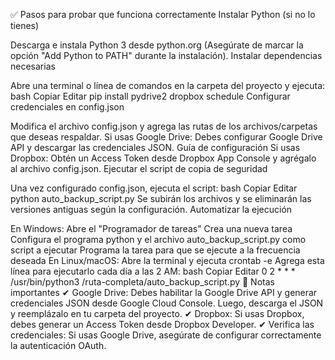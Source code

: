 ✅ Pasos para probar que funciona correctamente
Instalar Python (si no lo tienes)

Descarga e instala Python 3 desde python.org (Asegúrate de marcar la opción "Add Python to PATH" durante la instalación).
Instalar dependencias necesarias

Abre una terminal o línea de comandos en la carpeta del proyecto y ejecuta:
bash
Copiar
Editar
pip install pydrive2 dropbox schedule
Configurar credenciales en config.json

Modifica el archivo config.json y agrega las rutas de los archivos/carpetas que deseas respaldar.
Si usas Google Drive: Debes configurar Google Drive API y descargar las credenciales JSON. Guía de configuración
Si usas Dropbox: Obtén un Access Token desde Dropbox App Console y agrégalo al archivo config.json.
Ejecutar el script de copia de seguridad

Una vez configurado config.json, ejecuta el script:
bash
Copiar
Editar
python auto_backup_script.py
Se subirán los archivos y se eliminarán las versiones antiguas según la configuración.
Automatizar la ejecución

En Windows:
Abre el "Programador de tareas"
Crea una nueva tarea
Configura el programa python y el archivo auto_backup_script.py como script a ejecutar
Programa la tarea para que se ejecute a la frecuencia deseada
En Linux/macOS:
Abre la terminal y ejecuta crontab -e
Agrega esta línea para ejecutarlo cada día a las 2 AM:
bash
Copiar
Editar
0 2 * * * /usr/bin/python3 /ruta-completa/auto_backup_script.py
🚨 Notas importantes
✔ Google Drive: Debes habilitar la Google Drive API y generar credenciales JSON desde Google Cloud Console. Luego, descarga el JSON y reemplázalo en tu carpeta del proyecto.
✔ Dropbox: Si usas Dropbox, debes generar un Access Token desde Dropbox Developer.
✔ Verifica las credenciales: Si usas Google Drive, asegúrate de configurar correctamente la autenticación OAuth.
